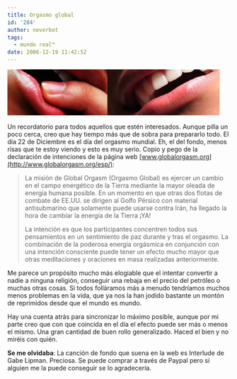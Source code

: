 ```yaml
---
title: Orgasmo global
id: '284'
author: neverbot
tags:
  - mundo real™
date: 2006-12-19 11:42:52
---
```


![Global Orgasm](./orgasmo-global/globalorgasm.jpg "Global Orgasm")

Un recordatorio para todos aquellos que estén interesados. Aunque pilla un poco cerca, creo que hay tiempo más que de sobra para prepararlo todo. El día 22 de Diciembre es el día del orgasmo mundial. Eh, el del fondo, menos risas que te estoy viendo y esto es muy serio. Copio y pego de la declaración de intenciones de la página web [www.globalorgasm.org](http://www.globalorgasm.org/esp/):

> La misión de Global Orgasm (Orgasmo Global) es ejercer un cambio en el campo energético de la Tierra mediante la mayor oleada de energía humana posible. En un momento en que otras dos flotas de combate de EE.UU. se dirigen al Golfo Pérsico con material antisubmarino que solamente puede usarse contra Irán, ha llegado la hora de cambiar la energía de la Tierra ¡YA!
> 
> La intención es que los participantes concentren todos sus pensamientos en un sentimiento de paz durante y tras el orgasmo. La combinación de la poderosa energía orgásmica en conjunción con una intención consciente puede tener un efecto mucho mayor que otras meditaciones y oraciones en masa realizadas anteriormente.

Me parece un propósito mucho más elogiable que el intentar convertir a nadie a ninguna religión, conseguir una rebaja en el precio del petróleo o muchas otras cosas. Si todos folláramos más a menudo tendríamos muchos menos problemas en la vida, que ya nos la han jodido bastante un montón de reprimidos desde que el mundo es mundo.

Hay una cuenta atrás para sincronizar lo máximo posible, aunque por mi parte creo que con que coincida en el día el efecto puede ser más o menos el mismo. Una gran cantidad de buen rollo generalizado. Haced el bien y no miréis con quién.

**Se me olvidaba**: La canción de fondo que suena en la web es Interlude de Gabe Lipman. Preciosa. Se puede comprar a través de Paypal pero si alguien me la puede conseguir se lo agradecería.